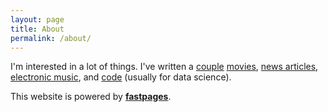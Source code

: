 ```yaml
---
layout: page
title: About
permalink: /about/
---
```


I'm interested in a lot of things. I've written a [couple](https://writers.coverfly.com/profile/lukeschiefelbein) [movies](https://www.imdb.com/name/nm11624600/?ref_=nv_sr_srsg_0), [news articles](https://www.forbes.com/sites/lukeschiefelbein/#788e2ce5216e), [electronic music](https://soundcloud.com/rump_roast), and [code](https://github.com/cyniphile) (usually for data science). 



This website is powered by **[fastpages](https://github.com/fastai/fastpages)**.

<div class="social-links">
    <a class="fab fa-twitter" href="https://twitter.com/dj_rump_roast"></a>
    <a class="fab fa-linkedin" href="https://www.linkedin.com/in/lucas-schiefelbein/"></a>
    <a class="fab fa-imdb" href="https://www.imdb.com/user/ur27147194/?ref_=nv_usr_prof_2"></a>
    <a class="fab fa-goodreads" href="https://www.goodreads.com/user/show/30189655-luke-schiefelbein"></a>
    <a class="fab fa-soundcloud" href="https://soundcloud.com/rump_roast"></a>
    <a class="fab fa-github" href="https://github.com/cyniphile"></a>
</div>





